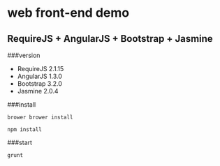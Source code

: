 web front-end demo
========

RequireJS + AngularJS + Bootstrap + Jasmine
-------------------------------------------

###version

- RequireJS 2.1.15
- AngularJS 1.3.0
- Bootstrap 3.2.0
- Jasmine 2.0.4 

###install

    brower brower install

    npm install

###start

    grunt
  
